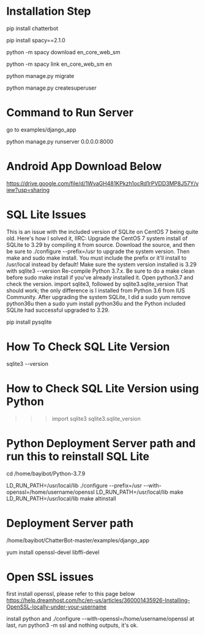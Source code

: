 
# Installation Step

pip install chatterbot

pip install spacy==2.1.0

python -m spacy download en_core_web_sm

python -m spacy link en_core_web_sm en

python manage.py migrate

python manage.py createsuperuser


# Command to Run Server

go to examples/django_app

python manage.py runserver 0.0.0.0:8000

# Android App Download Below
https://drive.google.com/file/d/1WvaGH481KPkzh1ocRd1rPVDD3MP8J57Y/view?usp=sharing


# SQL Lite Issues
This is an issue with the included version of SQLite on CentOS 7 being quite old. Here's how I solved it, IIRC:
Upgrade the CentOS 7 system install of SQLite to 3.29 by compiling it from source. Download the source, and then be sure to ./configure --prefix=/usr to upgrade the system version. Then make and sudo make install. You must include the prefix or it'll install to /usr/local instead by default!
Make sure the system version installed is 3.29 with sqlite3 --version
Re-compile Python 3.7.x. Be sure to do a make clean before sudo make install if you've already installed it.
Open python3.7 and check the version. import sqlite3, followed by sqlite3.sqlite_version
That should work; the only difference is I installed from Python 3.6 from IUS Community. After upgrading the system SQLite, I did a sudo yum remove python36u then a sudo yum install python36u and the Python included SQLite had successful upgraded to 3.29.

pip install pysqlite


# How To Check SQL Lite Version
sqlite3 --version

# How to Check SQL Lite Version using Python
>>> import sqlite3 
>>> sqlite3.sqlite_version  

# Python Deployment Server path and run this to reinstall SQL Lite

cd /home/bayibot/Python-3.7.9

LD_RUN_PATH=/usr/local/lib ./configure --prefix=/usr   --with-openssl=/home/username/openssl
LD_RUN_PATH=/usr/local/lib make 
LD_RUN_PATH=/usr/local/lib make altinstall

# Deployment Server path
/home/bayibot/ChatterBot-master/examples/django_app

yum install openssl-devel libffi-devel

# Open SSL issues 
first install openssl, please refer to this page below
https://help.dreamhost.com/hc/en-us/articles/360001435926-Installing-OpenSSL-locally-under-your-username

install python and ./configure --with-openssl=/home/username/openssl
at last, run python3 -m ssl and nothing outputs, it's ok.

